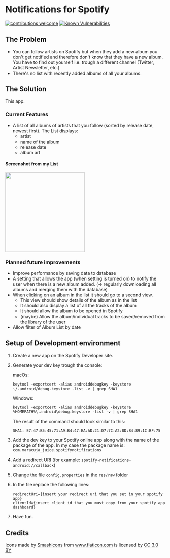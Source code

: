 # Notifications for Spotify

[![contributions welcome](https://img.shields.io/badge/contributions-welcome-brightgreen.svg?style=flat)](https://github.com/maracuja-juice/notifications-for-spotify/issues)
[![Known Vulnerabilities](https://snyk.io/test/github/maracuja-juice/notifications-for-spotify/badge.svg?targetFile=app%2Fbuild.gradle)](https://snyk.io/test/github/maracuja-juice/notifications-for-spotify?targetFile=app%2Fbuild.gradle)


## The Problem

- You can follow artists on Spotify but when they add a new album you don't get notified and therefore don't know that they have a new album. You have to find out yourself i.e. trough a different channel (Twitter, Artist Newsletter, etc.)
- There's no list with recently added albums of all your albums.

## The Solution

This app.

### Current Features

- A list of all albums of artists that you follow (sorted by release date, newest first). 
The List displays:
   - artist
   - name of the album
   - release date
   - album art
#### Screenshot from my List

   <img src="https://user-images.githubusercontent.com/16801528/37864067-a1e5a17c-2f69-11e8-97ce-2896cf6ce4da.png" width="250">

### Planned future improvements
- Improve performance by saving data to database
- A setting that allows the app (when setting is turned on) to notify the user when there is a new album added. (-> regularly downloading all albums and merging them with the database)
- When clicking on an album in the list it should go to a second view. 
    * This view should show details of the album as in the list
    * It should also display a list of all the tracks of the album
    * It should allow the album to be opened in Spotify
    * (maybe) Allow the album/individual tracks to be saved/removed from the library of the user
- Allow filter of Album List by date
    
## Setup of Development environment

1. Create a new app on the Spotify Developer site. 
2. Generate your dev key trough the console:

    macOs:

    `keytool -exportcert -alias androiddebugkey -keystore ~/.android/debug.keystore -list -v | grep SHA1`

    Windows:

    `keytool -exportcert -alias androiddebugkey -keystore %HOMEPATH%\.android\debug.keystore -list -v | grep SHA1`

    The result of the command should look similar to this:

    `SHA1: E7:47:B5:45:71:A9:B4:47:EA:AD:21:D7:7C:A2:8D:B4:89:1C:BF:75`

3. Add the dev key to your Spotify online app along with the name of the package of the app.
In my case the package name is: `com.maracuja_juice.spotifynotifications`

4. Add a redirect URI
(for example: `spotify-notifications-android://callback`)

5. Change the file `config.properties` in the `res/raw` folder
6. In the file replace the following lines:
    ```
   redirectUri={insert your redirect uri that you set in your spotify app}
   clientId={insert client id that you must copy from your spotify app dashboard}
    ```

7. Have fun.

## Credits

<div>Icons made by <a href="https://www.flaticon.com/authors/smashicons" title="Smashicons">Smashicons</a> from <a href="https://www.flaticon.com/" title="Flaticon">www.flaticon.com</a> is licensed by <a href="http://creativecommons.org/licenses/by/3.0/" title="Creative Commons BY 3.0" target="_blank">CC 3.0 BY</a></div>
